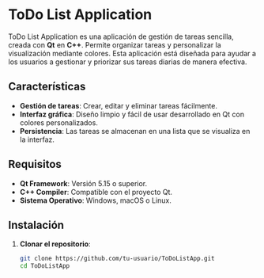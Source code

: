 # ToDo List Application

ToDo List Application es una aplicación de gestión de tareas sencilla, creada con **Qt** en **C++**. Permite organizar tareas y personalizar la visualización mediante colores. Esta aplicación está diseñada para ayudar a los usuarios a gestionar y priorizar sus tareas diarias de manera efectiva.

## Características

- **Gestión de tareas**: Crear, editar y eliminar tareas fácilmente.
- **Interfaz gráfica**: Diseño limpio y fácil de usar desarrollado en Qt con colores personalizados.
- **Persistencia**: Las tareas se almacenan en una lista que se visualiza en la interfaz.
  
## Requisitos

- **Qt Framework**: Versión 5.15 o superior.
- **C++ Compiler**: Compatible con el proyecto Qt.
- **Sistema Operativo**: Windows, macOS o Linux.

## Instalación

1. **Clonar el repositorio**:
   ```bash
   git clone https://github.com/tu-usuario/ToDoListApp.git
   cd ToDoListApp
